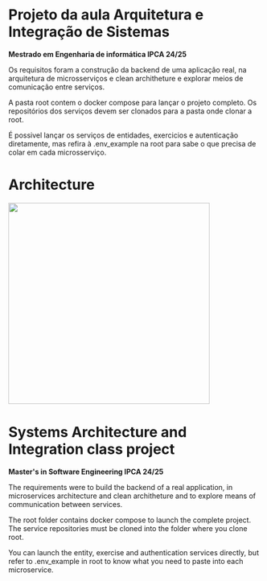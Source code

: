 # Projeto da aula Arquitetura e Integração de Sistemas
__Mestrado em Engenharia de informática IPCA 24/25__

Os requisitos foram a construção da backend de uma aplicação real, na arquitetura de microsserviços e clean architheture e explorar meios de comunicação entre serviços.

A pasta root contem o docker compose para lançar o projeto completo. Os repositórios dos serviços devem ser clonados para a pasta onde clonar a root.

É possivel lançar os serviços de entidades, exercicios e autenticação diretamente, mas refira à .env_example na root para sabe o que precisa de colar em cada microsserviço.

# Architecture

<img src="https://drive.usercontent.google.com/download?id=1K5VnpWd0pTKfu1YP1z5kXTc3v7XVfBOe&export=view" width="400"/>



# Systems Architecture and Integration class project
__Master's in Software Engineering IPCA 24/25__

The requirements were to build the backend of a real application, in microservices architecture and clean architheture and to explore means of communication between services.

The root folder contains docker compose to launch the complete project. The service repositories must be cloned into the folder where you clone root.

You can launch the entity, exercise and authentication services directly, but refer to .env_example in root to know what you need to paste into each microservice.
